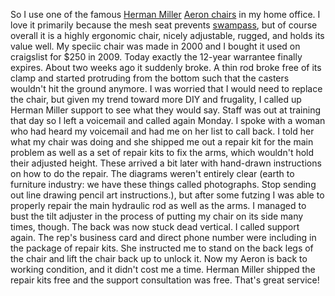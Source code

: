 So I use one of the famous [Herman Miller](http://www.hermanmiller.com/) [Aeron chairs](http://en.wikipedia.org/wiki/Aeron_chair) in my home office. I love it primarily because the mesh seat prevents [swampass](http://www.urbandictionary.com/define.php?term=swampass), but of course overall it is a highly ergonomic chair, nicely adjustable, rugged, and holds its value well. My speciic chair was made in 2000 and I bought it used on craigslist for $250 in 2009. Today exactly the 12-year warrantee finally expires. About two weeks ago it suddenly broke. A thin rod broke free of its clamp and started protruding from the bottom such that the casters wouldn't hit the ground anymore. I was worried that I would need to replace the chair, but given my trend toward more DIY and frugality, I called up Herman Miller support to see what they would say. Staff was out at training that day so I left a voicemail and called again Monday. I spoke with a woman who had heard my voicemail and had me on her list to call back. I told her what my chair was doing and she shipped me out a repair kit for the main problem as well as a set of repair kits to fix the arms, which wouldn't hold their adjusted height. These arrived a bit later with hand-drawn instructions on how to do the repair. The diagrams weren't entirely clear (earth to furniture industry: we have these things called photographs. Stop sending out line drawing pencil art instructions.), but after some futzing I was able to properly repair the main hydraulic rod as well as the arms. I managed to bust the tilt adjuster in the process of putting my chair on its side many times, though. The back was now stuck dead vertical. I called support again. The rep's business card and direct phone number were including in the package of repair kits. She instructed me to stand on the back legs of the chair and lift the chair back up to unlock it. Now my Aeron is back to working condition, and it didn't cost me a time. Herman Miller shipped the repair kits free and the support consultation was free. That's great service!
